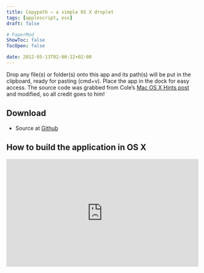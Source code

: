 ```yaml
---
title: Copypath – a simple OS X droplet
tags: [applescript, osx]
draft: false

# PaperMod
ShowToc: false
TocOpen: false

date: 2012-05-13T02:00:12+02:00
---
```


Drop any file(s) or folder(s) onto this app and its path(s) will be put in the clipboard, ready for pasting (cmd+v). Place the app in the dock for easy access.
The source code was grabbed from Cole’s [Mac OS X Hints post](http://hints.macworld.com/article.php?story=20071018002311820) and modified, so all credit goes to him!



## Download

- Source at [Github](https://github.com/fredrikaverpil/copypath)


## How to build the application in OS X

<p>
<iframe src="https://player.vimeo.com/video/51853826" width="500" height="281" frameborder="0" webkitallowfullscreen mozallowfullscreen allowfullscreen></iframe>
</p>
